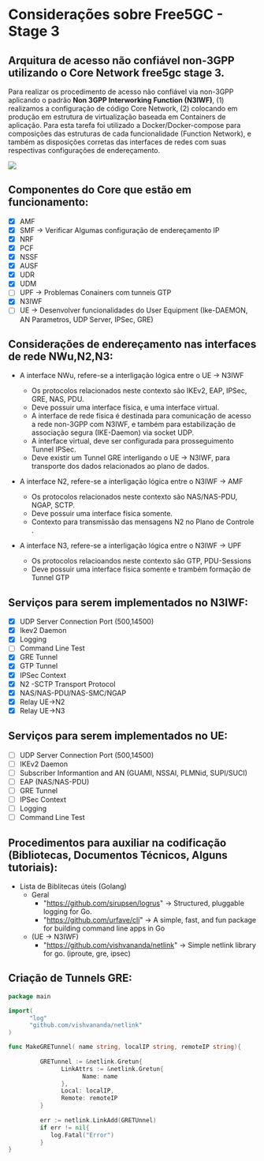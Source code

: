 # Considerações sobre Free5GC - Stage 3

## Arquitura de acesso não confiável non-3GPP utilizando o Core Network free5gc stage 3.

Para realizar os procedimento de acesso não confiável via non-3GPP aplicando o padrão **Non 3GPP Interworking Function (N3IWF)**, (1) realizamos a configuração de código Core Network, (2) colocando em produção em estrutura de virtualização baseada em Containers de aplicação. Para esta tarefa foi utilizado a Docker/Docker-compose para composições das estruturas de cada funcionalidade (Function Network), e também as disposições corretas das interfaces de redes com suas respectivas configurações de endereçamento.

![](media/ArquiteturaBasica2.png)

## Componentes do Core que estão em funcionamento:
- [X] AMF  
- [X] SMF -> Verificar Algumas configuração de endereçamento IP 
- [X] NRF 
- [X] PCF
- [X] NSSF
- [X] AUSF
- [X] UDR
- [X] UDM
- [ ] UPF -> Problemas Conainers com tunneis GTP
- [X] N3IWF
- [ ] UE -> Desenvolver funcionalidades do User Equipment (Ike-DAEMON, AN Parametros, UDP Server, IPSec, GRE)

## Considerações de endereçamento nas interfaces de rede NWu,N2,N3:
- A interface NWu, refere-se a interligação lógica entre o UE -> N3IWF
    - Os protocolos relacionados neste contexto são IKEv2, EAP, IPSec, GRE, NAS, PDU.
    - Deve possuir uma interface física, e uma interface virtual.
    - A interface de rede física é destinada para comunicação de acesso a rede non-3GPP com N3IWF, e também para 
estabilização de associação segura (IKE-Daemon) via socket UDP.
    - A interface virtual, deve ser configurada para prosseguimento Tunnel IPSec.
    - Deve existir um Tunnel GRE interligando o UE -> N3IWF, para transporte dos dados relacionados ao plano de dados.

- A interface N2, refere-se a interligação lógica entre o  N3IWF -> AMF 
    - Os protocolos relacionados neste contexto são NAS/NAS-PDU, NGAP, SCTP.
    - Deve possuir uma interface física somente.
    - Contexto para transmissão das mensagens N2 no Plano de Controle .

- A interface N3, refere-se a interligação lógica entre o N3IWF -> UPF 
    - Os protocolos relacioandos neste contexto são GTP, PDU-Sessions
    - Deve possuir uma interface física somente e trambém formação de Tunnel GTP

## Serviços para serem implementados no N3IWF:
- [X] UDP Server Connection Port (500,14500)  
- [X] Ikev2 Daemon 
- [X] Logging 
- [ ] Command Line Test
- [X] GRE Tunnel 
- [X] GTP Tunnel
- [X] IPSec Context
- [X] N2 -SCTP Transport Protocol
- [X] NAS/NAS-PDU/NAS-SMC/NGAP
- [X] Relay UE->N2
- [X] Relay UE->N3

## Serviços para serem implementados no UE:
- [ ] UDP Server Connection Port (500,14500)  
- [ ] IKEv2 Daemon
- [ ] Subscriber Informantion and AN (GUAMI, NSSAI, PLMNid, SUPI/SUCI)
- [ ] EAP (NAS/NAS-PDU)
- [ ] GRE Tunnel 
- [ ] IPSec Context
- [ ] Logging 
- [ ] Command Line Test

## Procedimentos para auxiliar na codificação (Bibliotecas, Documentos Técnicos, Alguns tutoriais):
- Lista de Biblitecas úteis (Golang)
    - Geral
        - "https://github.com/sirupsen/logrus" -> Structured, pluggable logging for Go.
        - "https://github.com/urfave/cli" -> A simple, fast, and fun package for building command line apps in Go
    - (UE -> N3IWF)
        - "https://github.com/vishvananda/netlink" ->  Simple netlink library for go. (iproute, gre, ipsec) 
    
## Criação de Tunnels GRE:
```go
package main

import(
      "log"
      "github.com/vishvananda/netlink"
)

func MakeGRETunnel( name string, localIP string, remoteIP string){
      
         GRETunnel := &netlink.Gretun{
               LinkAttrs := &netlink.Gretun{
                     Name: name
               },
               Local: localIP,
               Remote: remoteIP
         }
         
         err := netlink.LinkAdd(GRETUnnel)
         if err != nil{
            log.Fatal("Error")
         }
}
```
